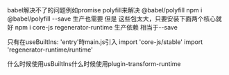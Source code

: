 babel解决不了的问题例如promise  polyfill来解决
@babel/polyfill
npm i  @babel/polyfill --save 生产也需要 但是 这些包太大，只要安装下面两个核心就好
npm i core-js regenerator-runtime 生产依赖 相当于--save

只有在useBuiltIns: 'entry'時main.js引入 
import 'core-js/stable'
import 'regenerator-runtime/runtime'

什么时候使用usBuiltIns什么时候使用plugin-transform-runtime
